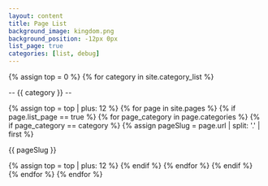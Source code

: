 ```yaml
---
layout: content
title: Page List
background_image: kingdom.png
background_position: -12px 0px
list_page: true
categories: [list, debug]
---
```


{% assign top = 0 %}
{% for category in site.category_list %}
<p class="free" style="--top: {{ top }}px; --left: 100px; --width: 100px; --text-align: center; --color: aquamarine;">
    -- {{ category }} --
</p>
{% assign top = top | plus: 12 %}
{% for page in site.pages %}
{% if page.list_page == true %}
{% for page_category in page.categories %}
{% if page_category == category %}
{% assign pageSlug = page.url | split: '.' | first %}
<p class="free" style="--top: {{ top }}px; --left: 100px; --width: 100px; --text-align: center;" data-url="{{ pageSlug }}">
    {{ pageSlug }}
</p>
{% assign top = top | plus: 12 %}
{% endif %}
{% endfor %}
{% endif %}
{% endfor %}
{% endfor %}
